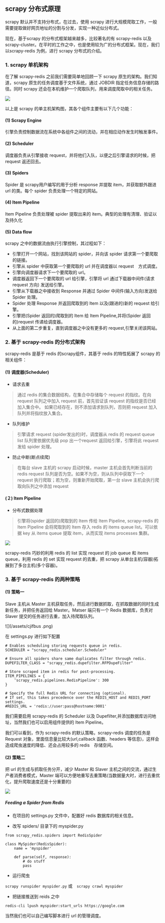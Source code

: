 ## scrapy 分布式原理

scrapy 默认并不支持分布式，在过去，使用 scrapy 进行大规模爬取工作，一般需要提取做好网页地址的分割与分发，实现一种近似分布式。

现在，基于scrapy 的分布式框架越来越多，比较著名的有 scrapy-redis 以及 scrapy-cluster。在平时的工作之中，也是使用较为广的分布式框架。现在，我们以scrapy-redis 为例，进行 scrapy 分布式的介绍。

### 1. scrapy 单机架构
在了解 scrapy-redis 之前我们需要简单地回顾一下 scrapy 原生的架构。我们知道，scrapy 原生的任务调度基于文件系统，通过 JOBDIR 指定任务信息存储的路径。同时 scrapy 还会在本机维护一个爬取队列，用来调度爬取中的相关任务。

![](/assets/scrapyshecle.png)

以上是 scrapy 的单主机架构图，其各个组件主要有以下几个功能：

#### \(1\) Scrapy Engine
引擎负责控制数据流在系统中各组件之间的流动，并在相应动作发生时触发事件。

#### \(2\) Scheduler
调度器负责从引擎接收 request，并将他们入队，以便之后引擎请求的时候，把 request 返还回去。

#### \(3\) Spiders
Spider 是 scrapy用户编写的用于分析 response 并提取 item，并获取额外跟进 url 的类。每个 spider 负责处理一个特定的网站。

#### \(4\) Item Pipeline
Item Pipeline 负责处理被 spider 提取出来的 item。典型的处理有清理、验证以及持久化

#### \(5\) Data flow
scrapy 之中的数据流由执行引擎控制，其过程如下：

* 引擎打开一个网站，找到该网站的 spider，并向该 spider 请求第一个要爬取的链接。
* 引擎从 spider 中获取第一个要爬取的 url 并在调度器以 request　方式调度。
* 引擎向调度器请求下一个要爬取的 url。
* 调度器返回下一个要爬取的 url 给引擎，引擎将 url 通过下载器中间件(请求 request 方向) 发送给引擎。
* 引擎从下载器之中接收到 Response 并通过 Spider 中间件(输入方向)发送给 Spider 处理。
* Spider 处理 Response 并返回爬取到的 Item 以及(跟进的)新的 request 给引擎。
* 引擎把(Spider 返回的)爬取到的 Item 给 Item Pipeline,并将(Spider 返回的)request 传递给调度器。
* 从上面的第二步重复，直到调度器之中没有更多的 request,引擎关闭该网站。

### 2. 基于 scrapy-redis 的分布式架构
scrapy-redis 是基于 redis 的scrapy组件，其基于 redis 的特性拓展了 scrapy 的相关组件：
#### \(1\) 调度器(Scheduler)
* 请求去重
>通过 redis 的集合数据结构，在集合中存储每个 request 的指纹。在向 request 队列之中加入 request 前，首先验证该 request 的指纹是否已经加入集合中。
>如果已经存在，则不添加请求到队列，否则把 request 加入队列并将指纹放入集合。
* 队列维护
>引擎请求 request (spider发出的)时，调度器从 redis 的 request queue list 队列里依据优先级 pop 出一个request 返回给引擎，引擎将此 request 发给 spider 处理。
* 防止中断(断点续爬)
>在每台 slave 主机的 scrapy 启动时候，master 主机会首先判断当前的 redis request 队列是否为空。如果不为空，则从队列中获取下一个 request 执行爬取；若为空，则重新开始爬取，第一台 slave 主机会执行爬取向队列之中添加 request

#### \(２\) Item Pipeline
* 分布式数据处理 
>引擎将(spider 返回的)爬取到的 Item 传给 Item Pipeline, scrapy-redis 的 Item Pipeline 会将爬取到的 Item 存入 redis 的 items queue list。可以依据 key 从 items queue 提取 item，从而实现 items processes 集群。

![](/assets/scrapymaster.png)

scrapy-redis 巧妙的利用 redis 的 list 实现 request 的 job queue 和 items queue，利用 redis 的 set 实现 request 的去重，把 scrapy 从单台主机(容器)拓展到了多台主机(多个容器)。

### 3. 基于 scrapy-redis 的两种策略
#### \(1\) 策略一
Slave 主机从 Master 主机获取任务，然后进行数据抓取，在抓取数据的同时生成新任务，并把任务返回给 Master。Matser 端只有一个 Redis 数据库，负责对 Slaver 提交的任务进行去重，加入待爬取队列。

![](/assets/cjifbus .png)

在 settings.py 进行如下配置

```
# Enables scheduling storing requests queue in redis.
SCHEDULER = "scrapy_redis.scheduler.Scheduler"

# Ensure all spiders share same duplicates filter through redis.
DUPEFILTER_CLASS = "scrapy_redis.dupefilter.RFPDupeFilter"

# Store scraped item in redis for post-processing.
ITEM_PIPELINES = {
    'scrapy_redis.pipelines.RedisPipeline': 300
}

# Specify the full Redis URL for connecting (optional).
# If set, this takes precedence over the REDIS_HOST and REDIS_PORT settings.
#REDIS_URL = 'redis://user:pass@hostname:9001'
```

我们需要启用 scrapy-redis 的 Scheduler 以及 Dupefilter,并添加数据库访问地址，当然我们也可以启用组件提供的 Item Pipeline。

我们可以看到，作为 scrapy-redis 的默认策略，scrapy-redis 调度的任务是 Request 对象，里面信息量比较大(url,callback 函数、headers 等信息)，这样会造成爬虫速度的降低、还会占用较多的 redis　存储空间。

#### \(2\) 策略二
把 url 的生成与抓取任务分开，减少 Master 和 Slaver 主机之间的交流，通过生产者消费者模式，Master 端可以方便地重写去重策略(当数据量大时，进行去重优化，提升爬取速度还是十分重要的)

![](/assets/ggggg.png)

##### Feeding a Spider from Redis
* 在项目的 settings.py 文件中，配置好 redis 数据库的相关信息。

* 改写 spiders/ 目录下的 myspider.py

```
from scrapy_redis.spiders import RedisSpider

class MySpider(RedisSpider):
    name = 'myspider'

    def parse(self, response):
        # do stuff
        pass
```

* 运行爬虫

`scrapy runspider myspider.py` 或　`scrapy crawl myspider`

* 把链接推送到 reids 之中

`redis-cli lpush myspider:start_urls https://google.com`

当然我们也可以自己编写脚本进行 url 的管理调度。